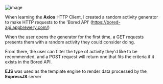 ![image](https://github.com/AR-public/Axios---curedom-to-boredom/assets/69927063/ab2e7bb0-774f-47e2-ab2c-52ac6439b162)

When learning the **Axios** HTTP Client, I created a random activity generator to make HTTP requests to the 'Bored API' (https://bored-api.appbrewery.com/)

When the user opens the generator for the first time, a GET requests presents them with a random activity they could consider doing.

From there, the user can filter the type of activity they'd like to be recommended, and a POST request will return one that fits the criteria if it exists in the Bored API.

**EJS** was used as the template engine to render data processed by the **ExpressJS** server
